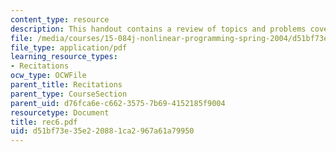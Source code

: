 ```yaml
---
content_type: resource
description: This handout contains a review of topics and problems covered in class.
file: /media/courses/15-084j-nonlinear-programming-spring-2004/d51bf73e35e220881ca2967a61a79950_rec6.pdf
file_type: application/pdf
learning_resource_types:
- Recitations
ocw_type: OCWFile
parent_title: Recitations
parent_type: CourseSection
parent_uid: d76fca6e-c662-3575-7b69-4152185f9004
resourcetype: Document
title: rec6.pdf
uid: d51bf73e-35e2-2088-1ca2-967a61a79950
---
```

